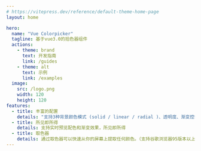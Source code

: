 ```yaml
---
# https://vitepress.dev/reference/default-theme-home-page
layout: home

hero:
  name: "Vue Colorpicker"
  tagline: 基于vue3.0的拾色器组件
  actions:
    - theme: brand
      text: 开发指南
      link: /guides
    - theme: alt
      text: 示例
      link: /examples
  image:
    src: /logo.png
    width: 120
    height: 120
features:
  - title: 丰富的配置
    details: "支持3种背景颜色模式 (solid / linear / radial )、透明度、渐变控制"
  - title: 所见即所得
    details: 支持实时预览配色和渐变效果，所见即所得
  - title: 取色器
    details: 通过取色器可以快速从你的屏幕上提取任何颜色。（支持谷歌浏览器95版本以上）
---
```


<style>
:root {
  --vp-home-hero-name-color: transparent;
  --vp-home-hero-name-background: -webkit-linear-gradient(120deg, #bd34fe 30%, #41d1ff);
}
</style>

